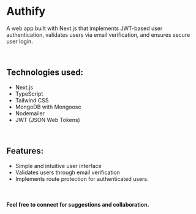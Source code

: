 # Authify

A web app built with Next.js that implements JWT-based user authentication, validates users via email verification, and ensures secure user login.

<br>

## Technologies used:

- Next.js
- TypeScript
- Tailwind CSS
- MongoDB with Mongoose
- Nodemailer
- JWT (JSON Web Tokens)

<br>

## Features:
- Simple and intuitive user interface
- Validates users through email verification
- Implements route protection for authenticated users.

<br>

#### Feel free to connect for suggestions and collaboration.